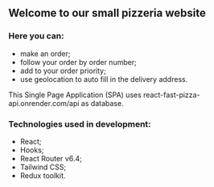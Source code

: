 ## Welcome to our small pizzeria website

### Here you can:
- make an order;
- follow your order by order number;
- add to your order priority;
- use geolocation to auto fill in the delivery address.

This Single Page Application (SPA) uses react-fast-pizza-api.onrender.com/api as database.

### Technologies used in development:

- React;
- Hooks;
- React Router v6.4;
- Tailwind CSS;
- Redux toolkit.
 
